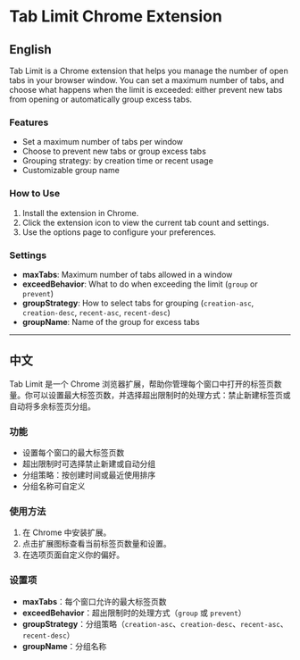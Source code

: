 # Tab Limit Chrome Extension

## English

Tab Limit is a Chrome extension that helps you manage the number of open tabs in your browser window. You can set a maximum number of tabs, and choose what happens when the limit is exceeded: either prevent new tabs from opening or automatically group excess tabs.

### Features
- Set a maximum number of tabs per window
- Choose to prevent new tabs or group excess tabs
- Grouping strategy: by creation time or recent usage
- Customizable group name

### How to Use
1. Install the extension in Chrome.
2. Click the extension icon to view the current tab count and settings.
3. Use the options page to configure your preferences.

### Settings
- **maxTabs**: Maximum number of tabs allowed in a window
- **exceedBehavior**: What to do when exceeding the limit (`group` or `prevent`)
- **groupStrategy**: How to select tabs for grouping (`creation-asc`, `creation-desc`, `recent-asc`, `recent-desc`)
- **groupName**: Name of the group for excess tabs

---

## 中文

Tab Limit 是一个 Chrome 浏览器扩展，帮助你管理每个窗口中打开的标签页数量。你可以设置最大标签页数，并选择超出限制时的处理方式：禁止新建标签页或自动将多余标签页分组。

### 功能
- 设置每个窗口的最大标签页数
- 超出限制时可选择禁止新建或自动分组
- 分组策略：按创建时间或最近使用排序
- 分组名称可自定义

### 使用方法
1. 在 Chrome 中安装扩展。
2. 点击扩展图标查看当前标签页数量和设置。
3. 在选项页面自定义你的偏好。

### 设置项
- **maxTabs**：每个窗口允许的最大标签页数
- **exceedBehavior**：超出限制时的处理方式（`group` 或 `prevent`）
- **groupStrategy**：分组策略（`creation-asc`、`creation-desc`、`recent-asc`、`recent-desc`）
- **groupName**：分组名称
